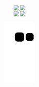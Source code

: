 
<div align="center">
  <a href="https://github.com/AngeloGSilva">
  <img height="180em" src="https://github-readme-stats.vercel.app/api?username=AngeloGSilva&show_icons=true&theme=dracula&include_all_commits=true&count_private=true"/>
  <img height="180em" src="https://github-readme-stats.vercel.app/api/top-langs/?username=AngeloGSilva&layout=compact&langs_count=7&theme=dracula"/>
</div>
<div align="center"> 
  <a href = "mailto:angelogsilva5@gmail.com"><img src="https://img.shields.io/badge/-Gmail-%23333?style=for-the-badge&logo=gmail&logoColor=white" target="_blank"></a>
  <a href="https://www.linkedin.com/in/%C3%A2ngelo-silva-075301229/" target="_blank"><img src="https://img.shields.io/badge/-LinkedIn-%230077B5?style=for-the-badge&logo=linkedin&logoColor=white" target="_blank"></a> 
 
![Snake animation](https://github.com/AngeloGSilva/AngeloGSilva/blob/output/github-contribution-grid-snake.svg)
 
</div>
